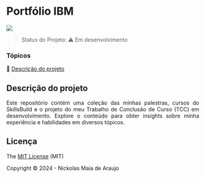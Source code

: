 <h1>Portfólio IBM</h1> 


   <img src="http://img.shields.io/static/v1?label=STATUS&message=EM%20DESENVOLVIMENTO&color=RED&style=for-the-badge"/>


> Status do Projeto: :warning: Em desenvolvimento

### Tópicos 

:small_blue_diamond: [Descrição do projeto](#descrição-do-projeto)

## Descrição do projeto 

<p align="justify">
  Este repositório contém uma coleção das minhas palestras, cursos do SkillsBuild e o projeto do meu Trabalho de Conclusão de Curso (TCC) em desenvolvimento. Explore o conteúdo para obter insights sobre minha experiência e habilidades em diversos tópicos.
</p>

## Licença 

The [MIT License]() (MIT)

Copyright :copyright: 2024 - Nickolas Maia de Araujo
